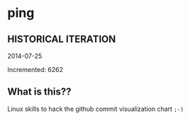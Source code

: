 # ping

## HISTORICAL ITERATION
2014-07-25

Incremented: 6262

## What is this?? 
Linux skills to hack the github commit visualization chart `;-)`
